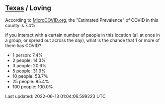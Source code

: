 
## [Texas](/united-states/texas) / Loving

According to [MicroCOVID.org](http://microcovid.org),
the "Estimated Prevalence" of COVID in this county is 7.4%

If you interact with a certain number of people in this location
(all at once in a group, or spread out across the day), what is the chance that
1 or more of them has COVID?

- 1 person: 7.4%
- 2 people: 14.3%
- 3 people: 20.6%
- 5 people: 31.9%
- 10 people: 53.7%
- 25 people: 85.4%
- 100 people: 100.0%

Last updated: 2022-06-13 01:04:06.599223 UTC
